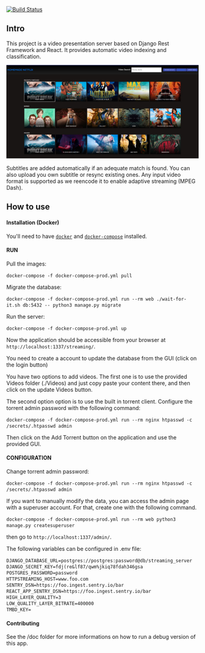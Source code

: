 [![Build Status](https://github.com/Web-Multi-Media/HttpStreamingServer/actions/workflows/master.yml/badge.svg)](https://github.com/Web-Multi-Media/HttpStreamingServer/actions/workflows/master.yml)

Intro
-------------------
This project is a video presentation server based on Django Rest Framework and React. It provides automatic video indexing and classification. 

![](doc/preview.jpeg )

Subtitles are added automatically if an adequate match is found. You can also upload you own subtitle or resync existing ones. Any input video format is supported as we reencode it to enable adaptive streaming (MPEG Dash).


How to use
-------------------

#### Installation (Docker)

You'll need to have [`docker`](https://docs.docker.com/install/) and [`docker-compose`](https://docs.docker.com/compose/install/) installed.

#### RUN

Pull the images:

    docker-compose -f docker-compose-prod.yml pull

Migrate the database:

    docker-compose -f docker-compose-prod.yml run --rm web ./wait-for-it.sh db:5432 -- python3 manage.py migrate

Run the server:

    docker-compose -f docker-compose-prod.yml up

Now the application should be accessible from your browser at `http://localhost:1337/streaming/`.

You need to create a account to update the database from the GUI (click on the login button)

You have two options to add videos. The first one is to use the provided Videos folder (./Videos) and just copy paste your content there, and then click on the update Videos button.

The second option option is to use the built in torrent client. Configure the torrent admin password with the following command:

    docker-compose -f docker-compose-prod.yml run --rm nginx htpasswd -c /secrets/.htpasswd admin

Then click on the Add Torrent button on the application and use the provided GUI.


#### CONFIGURATION

Change torrent admin password:

    docker-compose -f docker-compose-prod.yml run --rm nginx htpasswd -c /secrets/.htpasswd admin

If you want to manually modify the data, you can access the admin page with a superuser account. For that, create one with the following command.

    docker-compose -f docker-compose-prod.yml run --rm web python3 manage.py createsuperuser

then go to `http://localhost:1337/admin/`.

The following variables can be configured in .env file:

    DJANGO_DATABASE_URL=postgres://postgres:password@db/streaming_server
    DJANGO_SECRET_KEY=fdj(re&lf87/qwm%jkiq78fdah346gsa
    POSTGRES_PASSWORD=password
    HTTPSTREAMING_HOST=www.foo.com
    SENTRY_DSN=https://foo.ingest.sentry.io/bar
    REACT_APP_SENTRY_DSN=https://foo.ingest.sentry.io/bar
    HIGH_LAYER_QUALITY=3
    LOW_QUALITY_LAYER_BITRATE=400000
    TMBD_KEY=


#### Contributing

See the /doc folder for more informations on how to run a debug version of this app.


